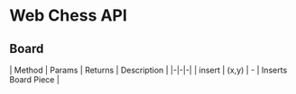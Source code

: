 # Web Chess API

## Board
| Method | Params | Returns | Description |
|-|-|-|
| insert | (x,y)   | - |  Inserts Board Piece  |

